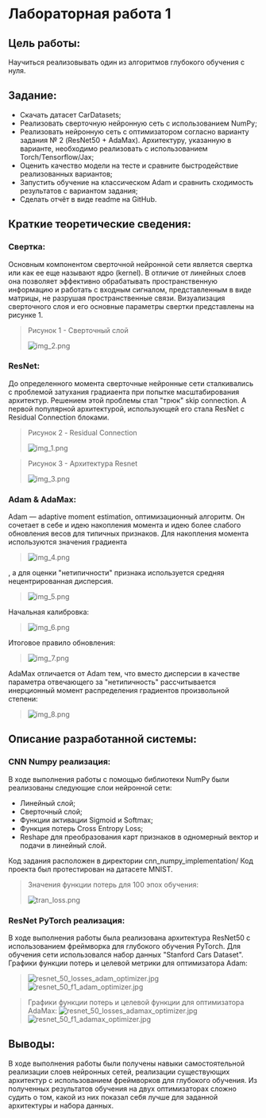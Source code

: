# Лабораторная работа 1

## Цель работы:

Научиться реализовывать один из алгоритмов глубокого обучения с нуля.

## Задание:

- Скачать датасет CarDatasets;
- Реализовать сверточную нейронную сеть с использованием NumPy;
- Реализовать нейронную сеть с оптимизатором согласно варианту задания № 2 (ResNet50 + AdaMax). Архитектуру, указанную в
  варианте, необходимо реализовать с использованием Torch/Tensorflow/Jax;
- Оценить качество модели на тесте и сравните быстродействие реализованных вариантов;
- Запустить обучение на классическом Adam и сравнить сходимость результатов с вариантом задания;
- Сделать отчёт в виде readme на GitHub.

## Краткие теоретические сведения:

### Свертка:

Основным компонентом сверточной нейронной сети является свертка или как ее еще называют ядро (kernel).
В отличие от линейных слоев она позволяет эффективно обрабатывать пространственную информацию и работать с входным
сигналом, представленным в виде матрицы, не разрушая пространственные связи.
Визуализация сверточного слоя и его основные параметры свертки представлены на рисунке 1.

> Рисунок 1 - Сверточный слой
>
> ![img_2.png](images/img_2.png)

### ResNet:

До определенного момента сверточные нейронные сети сталкивались с проблемой затухания градиаента при попытке
масштабирования
архитектур. Решением этой проблемы стал "трюк" skip connection. А первой популярной архитектурой, использующей его стала
ResNet с Residual Connection блоками.
> Рисунок 2 - Residual Connection
>
> ![img_1.png](images/img_1.png)

> Рисунок 3 - Архитектура Resnet
>
> ![img_3.png](images/img_3.png)

### Adam & AdaMax:

Adam — adaptive moment estimation, оптимизационный алгоритм. Он сочетает в себе и идею накопления момента и идею
более слабого обновления весов для типичных признаков.
Для накопления момента используются значения градиента

> ![img_4.png](images/img_4.png)

, а для оценки "нетипичности" признака используется средняя нецентрированная
дисперсия.
> ![img_5.png](images/img_5.png)

Начальная калибровка:
> ![img_6.png](images/img_6.png)

Итоговое правило обновления:
> ![img_7.png](images/img_7.png)

AdaMax отличается от Adam тем, что вместо дисперсии в качестве параметра отвечающего за "нетипичность"
рассчитывается инерционный момент распределения градиентов произвольной степени:
> ![img_8.png](images/img_8.png)

## Описание разработанной системы:

### CNN Numpy реализация:

В ходе выполнения работы с помощью библиотеки NumPy были реализованы следующие слои нейронной сети:

- Линейный слой;
- Сверточный слой;
- Функции активации Sigmoid и Softmax;
- Функция потерь Cross Entropy Loss;
- Reshape для преобразования карт признаков в одномерный вектор и подачи в линейный слой.

Код задания расположен в директории cnn_numpy_implementation/
Код проекта был протестирован на датасете MNIST.

> Значения функции потерь для 100 эпох обучения:
>
> ![tran_loss.png](cnn_numpy_implementation%2Ftran_loss.png)

### ResNet PyTorch реализация:

В ходе выполнения работы была реализована архитектура ResNet50 с использованием фреймворка для глубокого обучения
PyTorch.
Для обучения сети использовался набор данных "Stanford Cars Dataset".
Графики функции потерь и целевой метрики для оптимизатора Adam:
> ![resnet_50_losses_adam_optimizer.jpg](resnet50_torch_implementation%2Fplots%2Fresnet_50_losses_adam_optimizer.jpg)
> ![resnet_50_f1_adam_optimizer.jpg](resnet50_torch_implementation%2Fplots%2Fresnet_50_f1_adam_optimizer.jpg)

> Графики функции потерь и целевой функции для оптимизатора AdaMax:
> ![resnet_50_losses_adamax_optimizer.jpg](resnet50_torch_implementation%2Fplots%2Fresnet_50_losses_adamax_optimizer.jpg)
> ![resnet_50_f1_adamax_optimizer.jpg](resnet50_torch_implementation%2Fplots%2Fresnet_50_f1_adamax_optimizer.jpg)

## Выводы:

В ходе выполнения работы были получены навыки самостоятельной реализации слоев нейронных сетей, реализации
существующих архитектур с использованием фреймворков для глубокого обучения. Из полученных результатов обучения на двух
оптимизаторах
сложно судить о том, какой из них показал себя лучше для заданной архитектуры и набора данных.